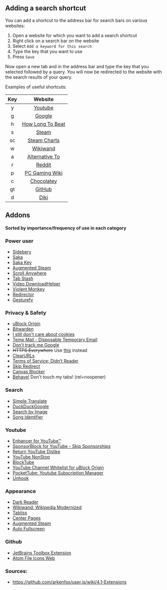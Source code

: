 ## Adding a search shortcut
You can add a shortcut to the address bar for search bars on various websites:
1. Open a website for which you want to add a search shortcut
2. Right click on a search bar on the website
3. Select `Add a keyword for this search`
4. Type the key that you want to use
5. Press `Save`

Now open a new tab and in the address bar and type the key that you selected followed by a query. You will now be redirected to the website with the search results of your query.

Examples of useful shortcuts:

| Key | Website |
|:---:|:-------:|
|  y  | [Youtube](https://youtube.com) |
|  g  | [Google](https://google.com) |
|  h  | [How Long To Beat](https://howlongtobeat.com) |
|  s  | [Steam](https://store.steampowered.com/) |
|  sc | [Steam Charts](https://steamcharts.com/) |
|  w  | [Wikiwand](https://www.wikiwand.com/) |
|  a  | [Alternative To](https://alternativeto.net/) |
|  r  | [Reddit](https://www.reddit.com/) |
|  p  | [PC Gaming Wiki](https://www.pcgamingwiki.com/wiki/Home) |
|  c  | [Chocolatey](https://community.chocolatey.org/) |
|  gt | [GitHub](https://github.com/) |
|  d  | [Diki](https://diki.pl) |

## Addons

#### Sorted by importance/frequency of use in each category

### Power user
- [Sidebery](https://addons.mozilla.org/en-GB/firefox/addon/sidebery/)
- [Saka](https://addons.mozilla.org/en-GB/firefox/addon/saka/)
- [Saka Key](https://addons.mozilla.org/en-US/firefox/addon/saka-key/)
- [Augmented Steam](https://addons.mozilla.org/en-GB/firefox/addon/augmented-steam/)
- [Scroll Anywhere](https://addons.mozilla.org/en-GB/firefox/addon/scroll_anywhere/)
- [Tab Stash](https://addons.mozilla.org/en-GB/firefox/addon/tab-stash/)
- [Video DownloadHelper](https://addons.mozilla.org/en-GB/firefox/addon/video-downloadhelper/)
- [Violent Monkey](https://addons.mozilla.org/en-GB/firefox/addon/violentmonkey/)
- [Redirector](https://addons.mozilla.org/en-US/firefox/addon/redirector/)
- [Gesturefy](https://addons.mozilla.org/en-US/firefox/addon/gesturefy/)

### Privacy & Safety
- [uBlock Origin](https://addons.mozilla.org/en-US/firefox/addon/ublock-origin/)
- [Bitwarden](https://addons.mozilla.org/en-US/firefox/addon/bitwarden-password-manager/)
- [I still don't care about cookies](https://addons.mozilla.org/en-US/firefox/addon/istilldontcareaboutcookies/)
- [Temp Mail - Disposable Temporary Email](https://addons.mozilla.org/en-US/firefox/addon/temp-mail/)
- [Don't track me Google](https://addons.mozilla.org/en-US/firefox/addon/dont-track-me-google1/)
- ~~HTTPS Everywhere~~ Use [this](https://blog.mozilla.org/security/2020/11/17/firefox-83-introduces-https-only-mode/) instead
- [ClearURLs](https://addons.mozilla.org/en-GB/firefox/addon/clearurls/)
- [Terms of Service; Didn’t Reader](https://addons.mozilla.org/en-GB/firefox/addon/terms-of-service-didnt-read/)
- [Skip Redirect](https://addons.mozilla.org/en-GB/firefox/addon/skip-redirect/)
- [Canvas Blocker](https://addons.mozilla.org/en-GB/firefox/addon/canvasblocker/)
- [Behave!](https://addons.mozilla.org/en-GB/firefox/addon/behave/)
Don't touch my tabs! (rel=noopener)

### Search
- [Simple Translate](https://addons.mozilla.org/en-GB/firefox/addon/simple-translate/)
- [DuckDuckGoogle](https://addons.mozilla.org/en-GB/firefox/addon/duckduckgoogle/)
- [Search by Image](https://addons.mozilla.org/en-GB/firefox/addon/search_by_image/)
- [Song Identifier](https://addons.mozilla.org/en-GB/firefox/addon/song-identifier/)

### Youtube
- [Enhancer for YouTube™](https://addons.mozilla.org/en-US/firefox/addon/enhancer-for-youtube/)
- [SponsorBlock for YouTube - Skip Sponsorships](https://addons.mozilla.org/en-GB/firefox/addon/sponsorblock/)
- [Return YouTube Dislike](https://addons.mozilla.org/en-GB/firefox/addon/return-youtube-dislikes/)
- [YouTube NonStop](https://addons.mozilla.org/en-US/firefox/addon/youtube-nonstop/)
- [BlockTube](https://addons.mozilla.org/en-GB/firefox/addon/blocktube/)
- [YouTube Channel Whitelist for uBlock Origin](https://addons.mozilla.org/en-GB/firefox/addon/youtube-channel-whitelist/)
- [PocketTube: Youtube Subscription Manager](https://addons.mozilla.org/en-GB/firefox/addon/youtube-subscription-groups/)
- [Unhook](https://addons.mozilla.org/en-GB/firefox/addon/youtube-recommended-videos/)

### Appearance
- [Dark Reader](https://addons.mozilla.org/en-US/firefox/addon/darkreader/)
- [Wikiwand: Wikipedia Modernized](https://addons.mozilla.org/en-US/firefox/addon/wikiwand-wikipedia-modernized/)
- [Tabliss](https://addons.mozilla.org/en-US/firefox/addon/tabliss/)
- [Center Pages](https://addons.mozilla.org/en-US/firefox/addon/center-pages/)
- [Augmented Steam](https://augmentedsteam.com/)
- [Auto Fullscreen](https://addons.mozilla.org/en-US/firefox/addon/i-auto-fullscreen/)

### Github
- [JetBrains Toolbox Extension](https://addons.mozilla.org/en-US/firefox/addon/jetbrains-toolbox/)
- [Atom File Icons Web](https://addons.mozilla.org/en-US/firefox/addon/atom-file-icons-web/)

### Sources:
- https://github.com/arkenfox/user.js/wiki/4.1-Extensions
